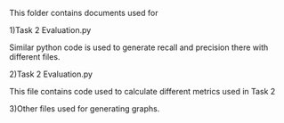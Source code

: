 This folder contains documents used for

1)Task 2 Evaluation.py

Similar python code is used to generate recall and precision there with different files.

2)Task 2 Evaluation.py

This file contains code used to calculate different metrics used in Task 2

3)Other files used for generating graphs.
